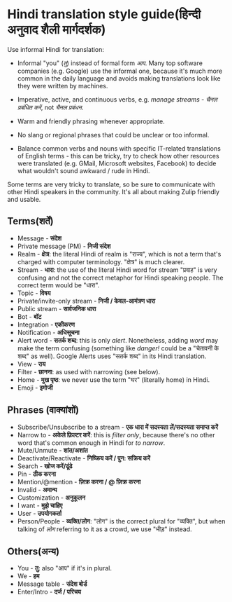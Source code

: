 # Hindi translation style guide(हिन्दी अनुवाद शैली मार्गदर्शक)

Use informal Hindi for translation:

* Informal "you" (*तु*) instead of formal form *आप*. Many top software
  companies (e.g. Google) use the informal one, because it's much more common in
  the daily language and avoids making translations look like they were written
  by machines.

* Imperative, active, and continuous verbs, e.g. *manage streams* -
  *चैनल प्रबंधित करें*, not *चैनल प्रबंधन*.

* Warm and friendly phrasing whenever appropriate.

* No slang or regional phrases that could be unclear or too informal.

* Balance common verbs and nouns with specific IT-related translations
  of English terms - this can be tricky, try to check how other
  resources were translated (e.g. GMail, Microsoft websites, Facebook)
  to decide what wouldn't sound awkward / rude in Hindi.

Some terms are very tricky to translate, so be sure to communicate
with other Hindi speakers in the community. It's all about making
Zulip friendly and usable.

## Terms(शर्तें)
* Message - **संदेश**
* Private message (PM) - **निजी संदेश**
* Realm - **क्षेत्र**: the literal Hindi of realm is "राज्य",
  which is not a term that's charged with computer
  terminology. "क्षेत्र" is much clearer.
* Stream - **धारा**: the use of the literal Hindi word for stream
  "प्रवाह" is very confusing and not the correct metaphor for Hindi
  speaking people. The correct term would be "धारा".
* Topic - **विषय**
* Private/invite-only stream - **निजी / केवल-आमंत्रण धारा**
* Public stream - **सार्वजनिक धारा**
* Bot - **बॉट**
* Integration - **एकीकरण**
* Notification - **अधिसूचना**
* Alert word - **सतर्क शब्द**: this is only *alert*. Nonetheless, adding *word* may
  make the term confusing (something like *danger!* could be a "चेतावनी के शब्द" as well).
  Google Alerts uses "सतर्क शब्द" in its Hindi translation.
* View - **राय**
* Filter - **छानना**: as used with narrowing (see below).
* Home - **मुख पृष्ठ**: we never use the term "घर" (literally home) in Hindi.
* Emoji - **इमोजी**

## Phrases (वाक्यांशों)
* Subscribe/Unsubscribe to a stream - **एक धारा में सदस्यता लें/सदस्यता समाप्त करें**
* Narrow to - **अकेले फ़िल्टर करें**: this is *filter only*, because there's no other
  word that's common enough in Hindi for *to narrow*.
* Mute/Unmute - **शांत/अशांत**
* Deactivate/Reactivate - **निष्क्रिय करें / पुन: सक्रिय करें**
* Search - **खोज करें/ढूंढे**
* Pin - **ठीक करना**
* Mention/@mention - **ज़िक्र करना / @ ज़िक्र करना**
* Invalid - **अमान्य**
* Customization - **अनुकूलन**
* I want - **मुझे चाहिए**
* User - **उपयोगकर्ता**
* Person/People - **व्यक्ति/लोग**: "लोग" is the correct plural for
  "व्यक्ति", but when talking of *लोग* referring to it as a crowd, we use
  "भीड़" instead.

## Others(अन्य)
* You - **तु**: also "आप" if it's in plural.
* We - **हम**
* Message table - **संदेश बोर्ड**
* Enter/Intro - **दर्ज / परिचय**
